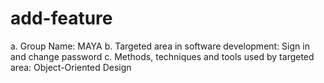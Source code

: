 # add-feature

a.	Group Name: MAYA
b.	Targeted area in software development: Sign in and change password
c.	Methods, techniques and tools used by targeted area: Object-Oriented Design

